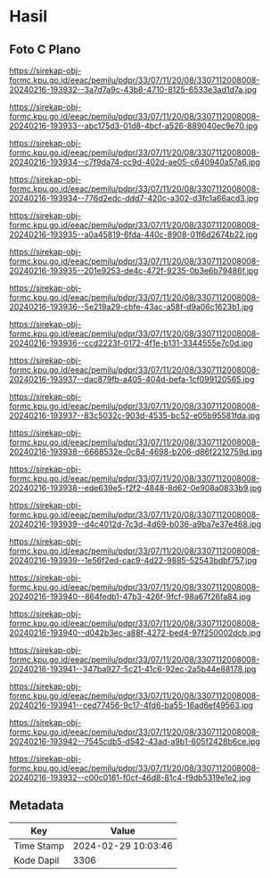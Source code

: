 # Hasil

## Foto C Plano

https://sirekap-obj-formc.kpu.go.id/eeac/pemilu/pdpr/33/07/11/20/08/3307112008008-20240216-193932--3a7d7a9c-43b8-4710-8125-6533e3ad1d7a.jpg

https://sirekap-obj-formc.kpu.go.id/eeac/pemilu/pdpr/33/07/11/20/08/3307112008008-20240216-193933--abc175d3-01d8-4bcf-a526-889040ec9e70.jpg

https://sirekap-obj-formc.kpu.go.id/eeac/pemilu/pdpr/33/07/11/20/08/3307112008008-20240216-193934--c7f9da74-cc9d-402d-ae05-c640940a57a6.jpg

https://sirekap-obj-formc.kpu.go.id/eeac/pemilu/pdpr/33/07/11/20/08/3307112008008-20240216-193934--776d2edc-ddd7-420c-a302-d3fc1a66acd3.jpg

https://sirekap-obj-formc.kpu.go.id/eeac/pemilu/pdpr/33/07/11/20/08/3307112008008-20240216-193935--a0a45819-6fda-440c-8908-01f6d2674b22.jpg

https://sirekap-obj-formc.kpu.go.id/eeac/pemilu/pdpr/33/07/11/20/08/3307112008008-20240216-193935--201e9253-de4c-472f-9235-0b3e6b79486f.jpg

https://sirekap-obj-formc.kpu.go.id/eeac/pemilu/pdpr/33/07/11/20/08/3307112008008-20240216-193936--5e219a29-cbfe-43ac-a58f-d9a06c1623b1.jpg

https://sirekap-obj-formc.kpu.go.id/eeac/pemilu/pdpr/33/07/11/20/08/3307112008008-20240216-193936--ccd2223f-0172-4f1e-b131-3344555e7c0d.jpg

https://sirekap-obj-formc.kpu.go.id/eeac/pemilu/pdpr/33/07/11/20/08/3307112008008-20240216-193937--dac879fb-a405-404d-befa-1cf099120565.jpg

https://sirekap-obj-formc.kpu.go.id/eeac/pemilu/pdpr/33/07/11/20/08/3307112008008-20240216-193937--83c5032c-903d-4535-bc52-e05b95581fda.jpg

https://sirekap-obj-formc.kpu.go.id/eeac/pemilu/pdpr/33/07/11/20/08/3307112008008-20240216-193938--6668532e-0c84-4698-b206-d86f2212759d.jpg

https://sirekap-obj-formc.kpu.go.id/eeac/pemilu/pdpr/33/07/11/20/08/3307112008008-20240216-193938--ede639e5-f2f2-4848-8d62-0e908a0833b9.jpg

https://sirekap-obj-formc.kpu.go.id/eeac/pemilu/pdpr/33/07/11/20/08/3307112008008-20240216-193939--d4c4012d-7c3d-4d69-b036-a9ba7e37e468.jpg

https://sirekap-obj-formc.kpu.go.id/eeac/pemilu/pdpr/33/07/11/20/08/3307112008008-20240216-193939--1e56f2ed-cac9-4d22-9885-52543bdbf757.jpg

https://sirekap-obj-formc.kpu.go.id/eeac/pemilu/pdpr/33/07/11/20/08/3307112008008-20240216-193940--864fedb1-47b3-426f-9fcf-98a67f26fa84.jpg

https://sirekap-obj-formc.kpu.go.id/eeac/pemilu/pdpr/33/07/11/20/08/3307112008008-20240216-193940--d042b3ec-a88f-4272-bed4-97f250002dcb.jpg

https://sirekap-obj-formc.kpu.go.id/eeac/pemilu/pdpr/33/07/11/20/08/3307112008008-20240216-193941--347ba927-5c21-41c6-92ec-2a5b44e88178.jpg

https://sirekap-obj-formc.kpu.go.id/eeac/pemilu/pdpr/33/07/11/20/08/3307112008008-20240216-193941--ced77456-9c17-4fd6-ba55-16ad6ef49563.jpg

https://sirekap-obj-formc.kpu.go.id/eeac/pemilu/pdpr/33/07/11/20/08/3307112008008-20240216-193942--7545cdb5-d542-43ad-a9b1-605f2428b6ce.jpg

https://sirekap-obj-formc.kpu.go.id/eeac/pemilu/pdpr/33/07/11/20/08/3307112008008-20240216-193932--c00c0161-f0cf-46d8-81c4-f9db5319e1e2.jpg


## Metadata

| Key        | Value               |
| ---------- | ------------------- |
| Time Stamp | 2024-02-29 10:03:46 |
| Kode Dapil | 3306                |



